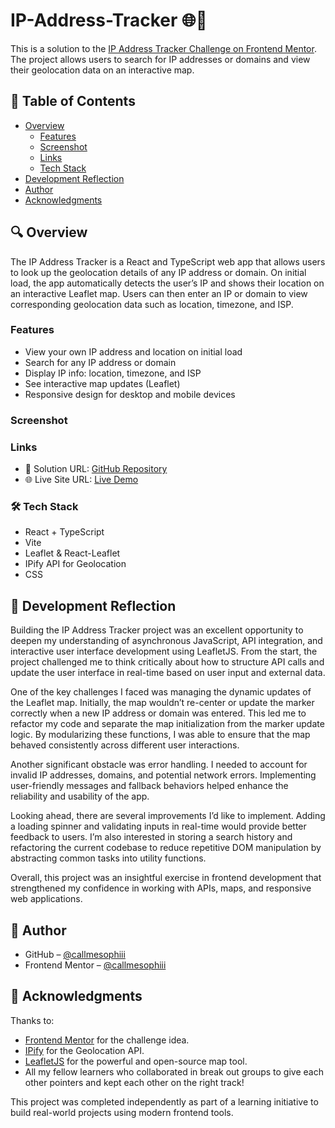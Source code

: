 # IP-Address-Tracker 🌐📍

This is a solution to the [IP Address Tracker Challenge on Frontend Mentor](https://www.frontendmentor.io/challenges/ip-address-tracker-I8-0yYAH0). The project allows users to search for IP addresses or domains and view their geolocation data on an interactive map.

## 📑 Table of Contents

- [Overview](#overview)
  - [Features](#features)
  - [Screenshot](#screenshot)
  - [Links](#links)
  - [Tech Stack](#techstack)
- [Development Reflection](#development-reflection)
- [Author](#author)
- [Acknowledgments](#acknowledgments)

## 🔍 Overview
The IP Address Tracker is a React and TypeScript web app that allows users to look up the geolocation details of any IP address or domain. On initial load, the app automatically detects the user’s IP and shows their location on an interactive Leaflet map. Users can then enter an IP or domain to view corresponding geolocation data such as location, timezone, and ISP.

### Features

- View your own IP address and location on initial load
- Search for any IP address or domain
- Display IP info: location, timezone, and ISP
- See interactive map updates (Leaflet)
- Responsive design for desktop and mobile devices

### Screenshot



### Links

- 🔗 Solution URL: [GitHub Repository](https://github.com/yourusername/ip-address-tracker)
- 🌐 Live Site URL: [Live Demo](https://your-live-demo-url.com)

### 🛠️ Tech Stack

- React + TypeScript
- Vite
- Leaflet & React-Leaflet
- IPify API for Geolocation
- CSS

## 🧠 Development Reflection

Building the IP Address Tracker project was an excellent opportunity to deepen my understanding of asynchronous JavaScript, API integration, and interactive user interface development using LeafletJS. From the start, the project challenged me to think critically about how to structure API calls and update the user interface in real-time based on user input and external data.

One of the key challenges I faced was managing the dynamic updates of the Leaflet map. Initially, the map wouldn’t re-center or update the marker correctly when a new IP address or domain was entered. This led me to refactor my code and separate the map initialization from the marker update logic. By modularizing these functions, I was able to ensure that the map behaved consistently across different user interactions.

Another significant obstacle was error handling. I needed to account for invalid IP addresses, domains, and potential network errors. Implementing user-friendly messages and fallback behaviors helped enhance the reliability and usability of the app.

Looking ahead, there are several improvements I’d like to implement. Adding a loading spinner and validating inputs in real-time would provide better feedback to users. I’m also interested in storing a search history and refactoring the current codebase to reduce repetitive DOM manipulation by abstracting common tasks into utility functions.

Overall, this project was an insightful exercise in frontend development that strengthened my confidence in working with APIs, maps, and responsive web applications.


## 👤 Author

- GitHub – [@callmesophiii](https://github.com/callmesophiii)
- Frontend Mentor – [@callmesophiii](https://www.frontendmentor.io/profile/callmesophiii)
  

## 🙌 Acknowledgments

Thanks to:
- [Frontend Mentor](https://www.frontendmentor.io) for the challenge idea.
- [IPify](https://geo.ipify.org) for the Geolocation API.
- [LeafletJS](https://leafletjs.com) for the powerful and open-source map tool.
- All my fellow learners who collaborated in break out groups to give each other pointers and kept each other on the right track!

This project was completed independently as part of a learning initiative to build real-world projects using modern frontend tools.
